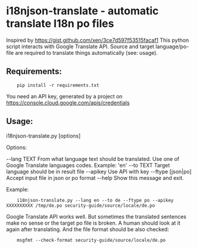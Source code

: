 i18njson-translate - automatic translate I18n po files
======================================================

Inspired by https://gist.github.com/xen/3ce7d597f53515facaf1
This python script interacts with Google Translate API. Source
and target language/po-file are required to translate things
automatically (see: usage).

Requirements:
-------------

```
    pip install -r requirements.txt
```

You need an API key, generated by a project on https://console.cloud.google.com/apis/credentials


Usage:
------

i18njson-translate.py [options] <inputfile> <outputfile>

Options:

  --lang TEXT        From what language text should be translated. Use one of
                     Google Translate languages codes. Example: 'en'
  --to TEXT          Target language should be in result file
  --apikey           Use API with key
  --ftype [json|po]  Accept input file in json or po format
  --help             Show this message and exit.

Example:

```
    i18njson-translate.py --lang en --to de --ftype po --apikey XXXXXXXXXX /tmp/de.po security-guide/source/locale/de.po
```

Google Translate API works well. But sometimes the translated
sentences make no sense or the target po file is broken.
A human should look at it again after translating. And the file
format should be also checked:

```
    msgfmt --check-format security-guide/source/locale/de.po
```
